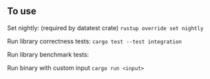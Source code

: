 ## To use
Set nightly: (required by datatest crate)
```rustup override set nightly```

Run library correctness tests:
```cargo test --test integration```

Run library benchmark tests:

Run binary with custom input
```cargo run <input>```
